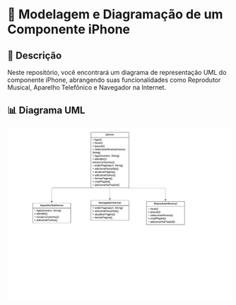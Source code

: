 # 📳 Modelagem e Diagramação de um Componente iPhone

## 📔 Descrição
Neste repositório, você encontrará um diagrama de representação UML do componente iPhone, abrangendo suas funcionalidades como Reprodutor Musical, Aparelho Telefônico e Navegador na Internet.

## 📊 Diagrama UML
<p align="center">
  <img src="uml-iphone.png" alt="Diagrama de Classes">
</p>

